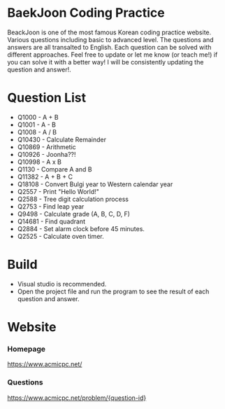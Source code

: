 # BaekJoon Coding Practice
BeackJoon is one of the most famous Korean coding practice website. 
Various questions including basic to advanced level.
The questions and answers are all transalted to English. 
Each question can be solved with different approaches.
Feel free to update or let me know (or teach me!) if you can solve it with a better way!
I will be consistently updating the question and answer!.

# Question List
- Q1000 - A + B
- Q1001 - A - B
- Q1008 - A / B
- Q10430 - Calculate Remainder
- Q10869 - Arithmetic
- Q10926 - Joonha??!
- Q10998 - A x B
- Q1130 - Compare A and B
- Q11382 - A + B + C
- Q18108 - Convert Bulgi year to Western calendar year
- Q2557 - Print "Hello World!"
- Q2588 - Tree digit calculation process
- Q2753 - Find leap year
- Q9498 - Calculate grade (A, B, C, D, F)
- Q14681 - Find quadrant
- Q2884 - Set alarm clock before 45 minutes.
- Q2525 - Calculate oven timer.

# Build
- Visual studio is recommended.
- Open the project file and run the program to see the result of each question and answer.

# Website
### Homepage
https://www.acmicpc.net/
### Questions
https://www.acmicpc.net/problem/{question-id}
